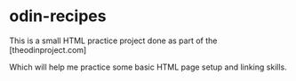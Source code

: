# odin-recipes

This is a small HTML practice project done as part of the [theodinproject.com]

Which will help me practice some basic HTML page setup and linking skills.
